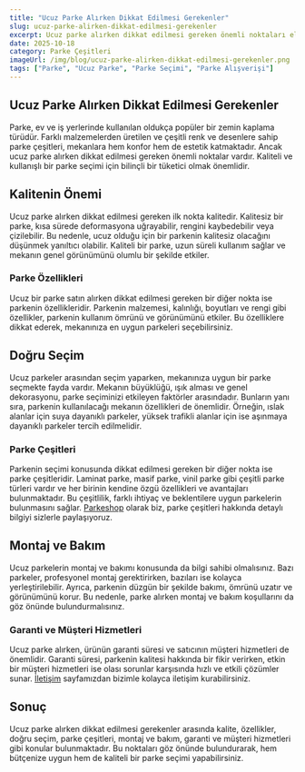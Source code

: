 ```yaml
---
title: "Ucuz Parke Alırken Dikkat Edilmesi Gerekenler"
slug: ucuz-parke-alirken-dikkat-edilmesi-gerekenler
excerpt: Ucuz parke alırken dikkat edilmesi gereken önemli noktaları ele alıyoruz. Kalite, özellikler ve doğru seçim için bilmeniz gereken her şey burada.
date: 2025-10-18
category: Parke Çeşitleri
imageUrl: /img/blog/ucuz-parke-alirken-dikkat-edilmesi-gerekenler.png
tags: ["Parke", "Ucuz Parke", "Parke Seçimi", "Parke Alışverişi"]
---
```


<h2>Ucuz Parke Alırken Dikkat Edilmesi Gerekenler</h2>
<p>Parke, ev ve iş yerlerinde kullanılan oldukça popüler bir zemin kaplama türüdür. Farklı malzemelerden üretilen ve çeşitli renk ve desenlere sahip parke çeşitleri, mekanlara hem konfor hem de estetik katmaktadır. Ancak ucuz parke alırken dikkat edilmesi gereken önemli noktalar vardır. Kaliteli ve kullanışlı bir parke seçimi için bilinçli bir tüketici olmak önemlidir.</p>

<h2>Kalitenin Önemi</h2>
<p>Ucuz parke alırken dikkat edilmesi gereken ilk nokta kalitedir. Kalitesiz bir parke, kısa sürede deformasyona uğrayabilir, rengini kaybedebilir veya çizilebilir. Bu nedenle, ucuz olduğu için bir parkenin kalitesiz olacağını düşünmek yanıltıcı olabilir. Kaliteli bir parke, uzun süreli kullanım sağlar ve mekanın genel görünümünü olumlu bir şekilde etkiler.</p>

<h3>Parke Özellikleri</h3>
<p>Ucuz bir parke satın alırken dikkat edilmesi gereken bir diğer nokta ise parkenin özellikleridir. Parkenin malzemesi, kalınlığı, boyutları ve rengi gibi özellikler, parkenin kullanım ömrünü ve görünümünü etkiler. Bu özelliklere dikkat ederek, mekanınıza en uygun parkeleri seçebilirsiniz.</p>

<h2>Doğru Seçim</h2>
<p>Ucuz parkeler arasından seçim yaparken, mekanınıza uygun bir parke seçmekte fayda vardır. Mekanın büyüklüğü, ışık alması ve genel dekorasyonu, parke seçiminizi etkileyen faktörler arasındadır. Bunların yanı sıra, parkenin kullanılacağı mekanın özellikleri de önemlidir. Örneğin, ıslak alanlar için suya dayanıklı parkeler, yüksek trafikli alanlar için ise aşınmaya dayanıklı parkeler tercih edilmelidir.</p>

<h3>Parke Çeşitleri</h3>
<p>Parkenin seçimi konusunda dikkat edilmesi gereken bir diğer nokta ise parke çeşitleridir. Laminat parke, masif parke, vinil parke gibi çeşitli parke türleri vardır ve her birinin kendine özgü özellikleri ve avantajları bulunmaktadır. Bu çeşitlilik, farklı ihtiyaç ve beklentilere uygun parkelerin bulunmasını sağlar. <a href="https://parkeshop.com">Parkeshop</a> olarak biz, parke çeşitleri hakkında detaylı bilgiyi sizlerle paylaşıyoruz.</p>

<h2>Montaj ve Bakım</h2>
<p>Ucuz parkelerin montaj ve bakımı konusunda da bilgi sahibi olmalısınız. Bazı parkeler, profesyonel montaj gerektirirken, bazıları ise kolayca yerleştirilebilir. Ayrıca, parkenin düzgün bir şekilde bakımı, ömrünü uzatır ve görünümünü korur. Bu nedenle, parke alırken montaj ve bakım koşullarını da göz önünde bulundurmalısınız.</p>

<h3>Garanti ve Müşteri Hizmetleri</h3>
<p>Ucuz parke alırken, ürünün garanti süresi ve satıcının müşteri hizmetleri de önemlidir. Garanti süresi, parkenin kalitesi hakkında bir fikir verirken, etkin bir müşteri hizmetleri ise olası sorunlar karşısında hızlı ve etkili çözümler sunar. <a href="https://parkeshop.com/contact">İletişim</a> sayfamızdan bizimle kolayca iletişim kurabilirsiniz.</p>

<h2>Sonuç</h2>
<p>Ucuz parke alırken dikkat edilmesi gerekenler arasında kalite, özellikler, doğru seçim, parke çeşitleri, montaj ve bakım, garanti ve müşteri hizmetleri gibi konular bulunmaktadır. Bu noktaları göz önünde bulundurarak, hem bütçenize uygun hem de kaliteli bir parke seçimi yapabilirsiniz.</p>